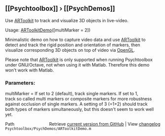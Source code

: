 ## [[Psychtoolbox]] &#8250; [[PsychDemos]]

Use [ARToolkit](ARToolkit) to track and visualize 3D objects in live-video.  
  
Usage: [ARToolkitDemo](ARToolkitDemo)([multiMarker = 2])  
  
Minimalistic demo on how to capture video data and use [ARToolkit](ARToolkit) to  
detect and track the rigid position and orientation of markers, then  
visualize corresponding 3D objects on top of video via [OpenGL](OpenGL).  
  
Please note that [ARToolkit](ARToolkit) is only supported when running Psychtoolbox  
under GNU/Octave, not when using it with Matlab. Therefore this demo  
won't work with Matlab.  
  
### Parameters:  
  
multiMarker = If set to 2 (default), track single markers. If set to 1,  
track so called multi markers or composite markers for more robustness  
against occlusion of single markers. A setting of 3 (=1+2) should track  
both types of markers simultaneously, but this doesn't seem to work well  
yet.  
  




<div class="code_header" style="text-align:right;">
  <span style="float:left;">Path&nbsp;&nbsp;</span> <span class="counter">Retrieve <a href=
  "https://raw.github.com/Psychtoolbox-3/Psychtoolbox-3/beta/Psychtoolbox/PsychDemos/ARToolkitDemo.m">current version from GitHub</a> | View <a href=
  "https://github.com/Psychtoolbox-3/Psychtoolbox-3/commits/beta/Psychtoolbox/PsychDemos/ARToolkitDemo.m">changelog</a></span>
</div>
<div class="code">
  <code>Psychtoolbox/PsychDemos/ARToolkitDemo.m</code>
</div>

